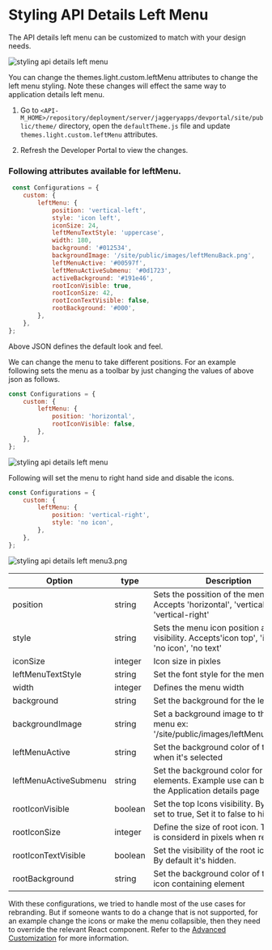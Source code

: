 # Styling API Details Left Menu

The API details left menu can be customized to match with your design needs.

 ![styling api details left menu]({{base_path}}/assets/img/learn/styling-api-details-left-menu1.png) 

You can change the themes.light.custom.leftMenu attributes to change the left menu styling. Note these changes will effect the same way to application details left menu.

1. Go to  `<API-M_HOME>/repository/deployment/server/jaggeryapps/devportal/site/public/theme/` directory, open the `defaultTheme.js` file and update `themes.light.custom.leftMenu` attributes.

2. Refresh the Developer Portal to view the changes.

### Following attributes available for leftMenu.

```js
 const Configurations = {
    custom: {
        leftMenu: {
            position: 'vertical-left',
            style: 'icon left',
            iconSize: 24,
            leftMenuTextStyle: 'uppercase',
            width: 180,
            background: '#012534',
            backgroundImage: '/site/public/images/leftMenuBack.png',
            leftMenuActive: '#00597f',
            leftMenuActiveSubmenu: '#0d1723',
            activeBackground: '#191e46',
            rootIconVisible: true,
            rootIconSize: 42,
            rootIconTextVisible: false,
            rootBackground: '#000',
        },
    },
};
```

Above JSON defines the default look and feel.

We can change the menu to take different positions. For an example following sets the menu as a toolbar by just changing the values of above json as follows.
```js
const Configurations = {
    custom: {
        leftMenu: {
            position: 'horizontal',
            rootIconVisible: false,
        },
    },
};
```

 ![styling api details left menu]({{base_path}}/assets/img/learn/styling-api-details-left-menu2.png) 


Following will set the menu to right hand side and disable the icons.

```js
const Configurations = {
    custom: {
        leftMenu: {
            position: 'vertical-right',
            style: 'no icon',
        },
    },
};
```

 ![styling api details left menu3.png]({{base_path}}/assets/img/learn/styling-api-details-left-menu3.png) 

| Option | type | Description |
| ------ | -- | ----------- |
| position | string | Sets the possition of the menu. Accepts 'horizontal', 'vertical-left', 'vertical-right' |
| style | string | Sets the menu icon position and visibility. Accepts'icon top', 'icon left', 'no icon', 'no text' |
| iconSize | integer | Icon size in pixles |
| leftMenuTextStyle | string | Set the font style for the menu text |
| width | integer | Defines the menu width |
| background | string | Set the background for the left menu |
| backgroundImage | string | Set a background image to the left menu ex: '/site/public/images/leftMenuBack.png'|
| leftMenuActive | string | Set the background color of the menu when it's selected |
| leftMenuActiveSubmenu | string | Set the background color for submenu elements. Example use can be found at the Application details page |
| rootIconVisible | boolean | Set the top Icons visibility. By default set to true, Set it to false to hide it. |
| rootIconSize | integer | Define the size of root icon. The value is considerd in pixels when rendering. |
| rootIconTextVisible | boolean | Set the visibility of the root icon text. By default it's hidden. |
|rootBackground | string | Set the background color of the root icon containing element |

With these configurations, we tried to handle most of the use cases for rebranding. But if someone wants to do a change that is not supported, for an example change the icons or make the menu collapsible, then they need to override the relevant React component. Refer to the [Advanced Customization]({{base_path}}/reference/customize-product/customizations/advanced-ui-customization/) for more information.